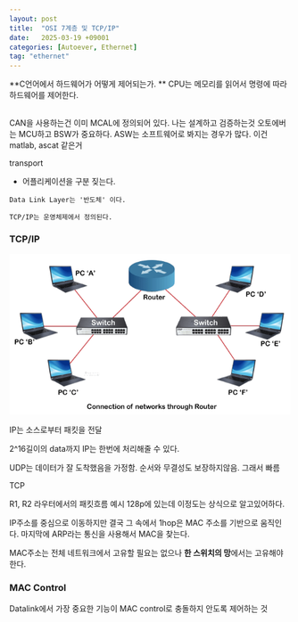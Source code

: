 ```yaml
---
layout: post
title:  "OSI 7계층 및 TCP/IP"
date:   2025-03-19 +09001
categories: [Autoever, Ethernet]
tag: "ethernet"
---
```

**C언어에서 하드웨어가 어떻게 제어되는가.
**
CPU는 메모리를 읽어서 명령에 따라 하드웨어를 제어한다.

## 
CAN을 사용하는건 이미 MCAL에 정의되어 있다.
나는 설계하고 검증하는것
오토에버는 MCU하고 BSW가 중요하다.
ASW는 소프트웨어로 봐지는 경우가 많다. 이건 matlab, ascat 같은거

transport
- 어플리케이션을 구분 짖는다.

`Data Link Layer는 '반도체' 이다.`

`TCP/IP는 운영체제에서 정의된다.`

### TCP/IP

![alt text](image.png)

IP는 소스로부터 패킷을 전달

2^16길이의 data까지 IP는 한번에 처리해줄 수 있다.

UDP는 데이터가 잘 도착했음을 가정함. 순서와 무결성도 보장하지않음. 그래서 빠름

TCP

R1, R2 라우터에서의 패킷흐름 예시 128p에 있는데 이정도는 상식으로 알고있어하다.


IP주소를 중심으로 이동하지만 결국 그 속에서 1hop은 MAC 주소를 기반으로 움직인다.
마지막에 ARP라는 통신을 사용해서 MAC을 찾는다.

MAC주소는 전체 네트워크에서 고유할 필요는 없으나 **한 스위치의 망**에서는 고유해야한다.

### MAC Control

Datalink에서 가장 중요한 기능이 MAC control로 충돌하지 안도록 제어하는 것


